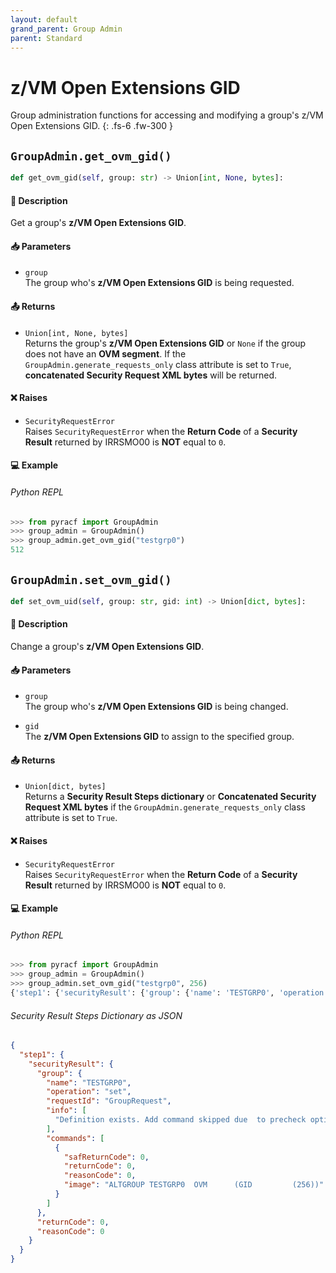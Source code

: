 ```yaml
---
layout: default
grand_parent: Group Admin
parent: Standard
---
```


# z/VM Open Extensions GID

Group administration functions for accessing and modifying a group's z/VM Open Extensions GID. 
{: .fs-6 .fw-300 }

## `GroupAdmin.get_ovm_gid()`

```python
def get_ovm_gid(self, group: str) -> Union[int, None, bytes]:
```

#### 📄 Description

Get a group's **z/VM Open Extensions GID**.

#### 📥 Parameters
* `group`<br>
  The group who's **z/VM Open Extensions GID** is being requested.

#### 📤 Returns
* `Union[int, None, bytes]`<br>
  Returns the group's **z/VM Open Extensions GID** or `None` if the group does not have an **OVM segment**. If the `GroupAdmin.generate_requests_only` class attribute is set to `True`, **concatenated Security Request XML bytes** will be returned.

#### ❌ Raises
* `SecurityRequestError`<br>
  Raises `SecurityRequestError` when the **Return Code** of a **Security Result** returned by IRRSMO00 is **NOT** equal to `0`.

#### 💻 Example

###### Python REPL
```python
>>> from pyracf import GroupAdmin
>>> group_admin = GroupAdmin()
>>> group_admin.get_ovm_gid("testgrp0")
512
```

## `GroupAdmin.set_ovm_gid()`

```python
def set_ovm_uid(self, group: str, gid: int) -> Union[dict, bytes]:
```

#### 📄 Description

Change a group's **z/VM Open Extensions GID**.

#### 📥 Parameters
* `group`<br>
  The group who's **z/VM Open Extensions GID** is being changed.

* `gid`<br>
  The **z/VM Open Extensions GID** to assign to the specified group.

#### 📤 Returns
* `Union[dict, bytes]`<br>
  Returns a **Security Result Steps dictionary** or **Concatenated Security Request XML bytes** if the `GroupAdmin.generate_requests_only` class attribute is set to `True`.

#### ❌ Raises
* `SecurityRequestError`<br>
  Raises `SecurityRequestError` when the **Return Code** of a **Security Result** returned by IRRSMO00 is **NOT** equal to `0`.

#### 💻 Example

###### Python REPL
```python
>>> from pyracf import GroupAdmin
>>> group_admin = GroupAdmin()
>>> group_admin.set_ovm_gid("testgrp0", 256)
{'step1': {'securityResult': {'group': {'name': 'TESTGRP0', 'operation': 'set', 'requestId': 'GroupRequest', 'info': ['Definition exists. Add command skipped due  to precheck option'], 'commands': [{'safReturnCode': 0, 'returnCode': 0, 'reasonCode': 0, 'image': 'ALTGROUP TESTGRP0  OVM      (GID         (256))'}]}, 'returnCode': 0, 'reasonCode': 0}}}
```

###### Security Result Steps Dictionary as JSON
```json
{
  "step1": {
    "securityResult": {
      "group": {
        "name": "TESTGRP0",
        "operation": "set",
        "requestId": "GroupRequest",
        "info": [
          "Definition exists. Add command skipped due  to precheck option"
        ],
        "commands": [
          {
            "safReturnCode": 0,
            "returnCode": 0,
            "reasonCode": 0,
            "image": "ALTGROUP TESTGRP0  OVM      (GID         (256))"
          }
        ]
      },
      "returnCode": 0,
      "reasonCode": 0
    }
  }
}
```